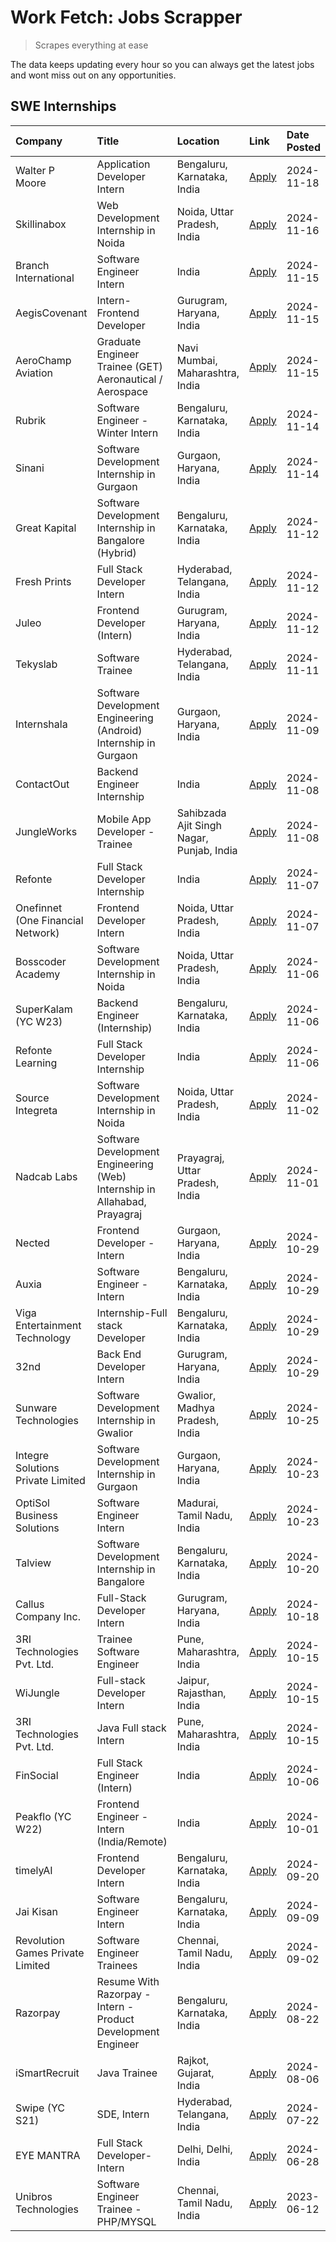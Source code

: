 # Work Fetch: Jobs Scrapper
> Scrapes everything at ease

The data keeps updating every hour so you can always get the latest jobs and wont miss out on any opportunities.

## SWE Internships
<!--START_SECTION:workfetch-->
| Company                           | Title                                                                     | Location                                  | Link                                                                                                                                                                                                                                          | Date Posted   |
|:----------------------------------|:--------------------------------------------------------------------------|:------------------------------------------|:----------------------------------------------------------------------------------------------------------------------------------------------------------------------------------------------------------------------------------------------|:--------------|
| Walter P Moore                    | Application Developer Intern                                              | Bengaluru, Karnataka, India               | [Apply](https://in.linkedin.com/jobs/view/application-developer-intern-at-walter-p-moore-4077126811?position=60&pageNum=0&refId=lZ08ue5u2BF%2FVNQiHe8JjA%3D%3D&trackingId=QOCsdeL5JmWmbWjqbM0YeQ%3D%3D)                                       | 2024-11-18    |
| Skillinabox                       | Web Development Internship in Noida                                       | Noida, Uttar Pradesh, India               | [Apply](https://in.linkedin.com/jobs/view/web-development-internship-in-noida-at-skillinabox-4077783016?position=35&pageNum=0&refId=lZ08ue5u2BF%2FVNQiHe8JjA%3D%3D&trackingId=o1cm8p0AFVQ8rcBz%2BrWZUQ%3D%3D)                                 | 2024-11-16    |
| Branch International              | Software Engineer Intern                                                  | India                                     | [Apply](https://in.linkedin.com/jobs/view/software-engineer-intern-at-branch-international-4054425650?position=34&pageNum=0&refId=lZ08ue5u2BF%2FVNQiHe8JjA%3D%3D&trackingId=5uSSwlxLew05nZP%2BKdkwuw%3D%3D)                                   | 2024-11-15    |
| AegisCovenant                     | Intern- Frontend Developer                                                | Gurugram, Haryana, India                  | [Apply](https://in.linkedin.com/jobs/view/intern-frontend-developer-at-aegiscovenant-4077391475?position=39&pageNum=0&refId=lZ08ue5u2BF%2FVNQiHe8JjA%3D%3D&trackingId=3ZyzDFUKPwG1Zkm%2FaycCZg%3D%3D)                                         | 2024-11-15    |
| AeroChamp Aviation                | Graduate Engineer Trainee (GET) Aeronautical / Aerospace                  | Navi Mumbai, Maharashtra, India           | [Apply](https://in.linkedin.com/jobs/view/graduate-engineer-trainee-get-aeronautical-aerospace-at-aerochamp-aviation-4075807848?position=52&pageNum=0&refId=lZ08ue5u2BF%2FVNQiHe8JjA%3D%3D&trackingId=m5p0LaFhh7Np2ipFQofUtw%3D%3D)           | 2024-11-15    |
| Rubrik                            | Software Engineer - Winter Intern                                         | Bengaluru, Karnataka, India               | [Apply](https://in.linkedin.com/jobs/view/software-engineer-winter-intern-at-rubrik-4006567784?position=16&pageNum=0&refId=lZ08ue5u2BF%2FVNQiHe8JjA%3D%3D&trackingId=TtWwwpa5ooq3ultLrPSbHg%3D%3D)                                            | 2024-11-14    |
| Sinani                            | Software Development Internship in Gurgaon                                | Gurgaon, Haryana, India                   | [Apply](https://in.linkedin.com/jobs/view/software-development-internship-in-gurgaon-at-sinani-4075922787?position=19&pageNum=0&refId=lZ08ue5u2BF%2FVNQiHe8JjA%3D%3D&trackingId=12Ye8U7%2B9Pk63E6B%2FiSanA%3D%3D)                             | 2024-11-14    |
| Great Kapital                     | Software Development Internship in Bangalore (Hybrid)                     | Bengaluru, Karnataka, India               | [Apply](https://in.linkedin.com/jobs/view/software-development-internship-in-bangalore-hybrid-at-great-kapital-4074322094?position=21&pageNum=0&refId=lZ08ue5u2BF%2FVNQiHe8JjA%3D%3D&trackingId=MVgue81WpUA4KW2uMpqs4Q%3D%3D)                 | 2024-11-12    |
| Fresh Prints                      | Full Stack Developer Intern                                               | Hyderabad, Telangana, India               | [Apply](https://in.linkedin.com/jobs/view/full-stack-developer-intern-at-fresh-prints-4074759619?position=29&pageNum=0&refId=lZ08ue5u2BF%2FVNQiHe8JjA%3D%3D&trackingId=GQK8vf8mMab8osCLyo%2FnJQ%3D%3D)                                        | 2024-11-12    |
| Juleo                             | Frontend Developer (Intern)                                               | Gurugram, Haryana, India                  | [Apply](https://in.linkedin.com/jobs/view/frontend-developer-intern-at-juleo-4072443159?position=48&pageNum=0&refId=lZ08ue5u2BF%2FVNQiHe8JjA%3D%3D&trackingId=8SF9f9DNT6kyS7VFAbdGvQ%3D%3D)                                                   | 2024-11-12    |
| Tekyslab                          | Software Trainee                                                          | Hyderabad, Telangana, India               | [Apply](https://in.linkedin.com/jobs/view/software-trainee-at-tekyslab-4074128169?position=54&pageNum=0&refId=lZ08ue5u2BF%2FVNQiHe8JjA%3D%3D&trackingId=tZRba1%2Bvbg%2Fibb1ZETbkRQ%3D%3D)                                                     | 2024-11-11    |
| Internshala                       | Software Development Engineering (Android) Internship in Gurgaon          | Gurgaon, Haryana, India                   | [Apply](https://in.linkedin.com/jobs/view/software-development-engineering-android-internship-in-gurgaon-at-internshala-4072320460?position=10&pageNum=0&refId=lZ08ue5u2BF%2FVNQiHe8JjA%3D%3D&trackingId=uy4%2FAk3yiAkvB8w%2Fb15SWg%3D%3D)    | 2024-11-09    |
| ContactOut                        | Backend Engineer Internship                                               | India                                     | [Apply](https://in.linkedin.com/jobs/view/backend-engineer-internship-at-contactout-4072113426?position=41&pageNum=0&refId=lZ08ue5u2BF%2FVNQiHe8JjA%3D%3D&trackingId=Q%2BpsxS0RH1V3jl6LPJ%2BYzw%3D%3D)                                        | 2024-11-08    |
| JungleWorks                       | Mobile App Developer - Trainee                                            | Sahibzada Ajit Singh Nagar, Punjab, India | [Apply](https://in.linkedin.com/jobs/view/mobile-app-developer-trainee-at-jungleworks-4069768065?position=51&pageNum=0&refId=lZ08ue5u2BF%2FVNQiHe8JjA%3D%3D&trackingId=iYC7BbPb1tMaSHo6KlsKrw%3D%3D)                                          | 2024-11-08    |
| Refonte                           | Full Stack Developer Internship                                           | India                                     | [Apply](https://in.linkedin.com/jobs/view/full-stack-developer-internship-at-refonte-4071576773?position=37&pageNum=0&refId=lZ08ue5u2BF%2FVNQiHe8JjA%3D%3D&trackingId=cy2XkL2RzqpFd0dmfvJF6w%3D%3D)                                           | 2024-11-07    |
| Onefinnet (One Financial Network) | Frontend Developer Intern                                                 | Noida, Uttar Pradesh, India               | [Apply](https://in.linkedin.com/jobs/view/frontend-developer-intern-at-onefinnet-one-financial-network-4067260672?position=50&pageNum=0&refId=lZ08ue5u2BF%2FVNQiHe8JjA%3D%3D&trackingId=cvhN6xQPMsXHQt6ndZVpEw%3D%3D)                         | 2024-11-07    |
| Bosscoder Academy                 | Software Development Internship in Noida                                  | Noida, Uttar Pradesh, India               | [Apply](https://in.linkedin.com/jobs/view/software-development-internship-in-noida-at-bosscoder-academy-4070090866?position=14&pageNum=0&refId=lZ08ue5u2BF%2FVNQiHe8JjA%3D%3D&trackingId=BKW5%2BBUxNVw7i261DmhkZQ%3D%3D)                      | 2024-11-06    |
| SuperKalam (YC W23)               | Backend Engineer (Internship)                                             | Bengaluru, Karnataka, India               | [Apply](https://in.linkedin.com/jobs/view/backend-engineer-internship-at-superkalam-yc-w23-4069134451?position=24&pageNum=0&refId=lZ08ue5u2BF%2FVNQiHe8JjA%3D%3D&trackingId=ZhsIQ9tjCank25kyNUiV%2Fg%3D%3D)                                   | 2024-11-06    |
| Refonte Learning                  | Full Stack Developer Internship                                           | India                                     | [Apply](https://in.linkedin.com/jobs/view/full-stack-developer-internship-at-refonte-learning-4070516081?position=36&pageNum=0&refId=lZ08ue5u2BF%2FVNQiHe8JjA%3D%3D&trackingId=vYN94eVOSOMic4VrD%2BOlow%3D%3D)                                | 2024-11-06    |
| Source Integreta                  | Software Development Internship in Noida                                  | Noida, Uttar Pradesh, India               | [Apply](https://in.linkedin.com/jobs/view/software-development-internship-in-noida-at-source-integreta-4066120527?position=13&pageNum=0&refId=lZ08ue5u2BF%2FVNQiHe8JjA%3D%3D&trackingId=4eThkZ5TvxYBhzbV30y8hA%3D%3D)                         | 2024-11-02    |
| Nadcab Labs                       | Software Development Engineering (Web) Internship in Allahabad, Prayagraj | Prayagraj, Uttar Pradesh, India           | [Apply](https://in.linkedin.com/jobs/view/software-development-engineering-web-internship-in-allahabad-prayagraj-at-nadcab-labs-4064940107?position=2&pageNum=0&refId=lZ08ue5u2BF%2FVNQiHe8JjA%3D%3D&trackingId=Nke81VqVtWAe0CBsUbcfmQ%3D%3D) | 2024-11-01    |
| Nected                            | Frontend Developer - Intern                                               | Gurgaon, Haryana, India                   | [Apply](https://in.linkedin.com/jobs/view/frontend-developer-intern-at-nected-4060911002?position=7&pageNum=0&refId=lZ08ue5u2BF%2FVNQiHe8JjA%3D%3D&trackingId=uzo3tA4ZZWi4f0k%2FBJiamg%3D%3D)                                                 | 2024-10-29    |
| Auxia                             | Software Engineer - Intern                                                | Bengaluru, Karnataka, India               | [Apply](https://in.linkedin.com/jobs/view/software-engineer-intern-at-auxia-4060904544?position=20&pageNum=0&refId=lZ08ue5u2BF%2FVNQiHe8JjA%3D%3D&trackingId=aZTLP%2BpbaeKTyPMVDWtvcQ%3D%3D)                                                  | 2024-10-29    |
| Viga Entertainment Technology     | Internship-Full stack Developer                                           | Bengaluru, Karnataka, India               | [Apply](https://in.linkedin.com/jobs/view/internship-full-stack-developer-at-viga-entertainment-technology-4061962911?position=26&pageNum=0&refId=lZ08ue5u2BF%2FVNQiHe8JjA%3D%3D&trackingId=WnxZb0XkMojngxQk4ci4Nw%3D%3D)                     | 2024-10-29    |
| 32nd                              | Back End Developer Intern                                                 | Gurugram, Haryana, India                  | [Apply](https://in.linkedin.com/jobs/view/back-end-developer-intern-at-32nd-4062280105?position=33&pageNum=0&refId=lZ08ue5u2BF%2FVNQiHe8JjA%3D%3D&trackingId=vb8%2B8F3%2BhLwHCYM5qurPjA%3D%3D)                                                | 2024-10-29    |
| Sunware Technologies              | Software Development Internship in Gwalior                                | Gwalior, Madhya Pradesh, India            | [Apply](https://in.linkedin.com/jobs/view/software-development-internship-in-gwalior-at-sunware-technologies-4059018500?position=15&pageNum=0&refId=lZ08ue5u2BF%2FVNQiHe8JjA%3D%3D&trackingId=ujTFuSGZRQ%2BHAkmy1hA4Wg%3D%3D)                 | 2024-10-25    |
| Integre Solutions Private Limited | Software Development Internship in Gurgaon                                | Gurgaon, Haryana, India                   | [Apply](https://in.linkedin.com/jobs/view/software-development-internship-in-gurgaon-at-integre-solutions-private-limited-4056951853?position=9&pageNum=0&refId=lZ08ue5u2BF%2FVNQiHe8JjA%3D%3D&trackingId=a3A5e4qkkAPmzs3WaRLlkg%3D%3D)       | 2024-10-23    |
| OptiSol Business Solutions        | Software Engineer Intern                                                  | Madurai, Tamil Nadu, India                | [Apply](https://in.linkedin.com/jobs/view/software-engineer-intern-at-optisol-business-solutions-4056744789?position=57&pageNum=0&refId=lZ08ue5u2BF%2FVNQiHe8JjA%3D%3D&trackingId=1DM%2Bkm6oKyWopZM7ziMJMw%3D%3D)                             | 2024-10-23    |
| Talview                           | Software Development Internship in Bangalore                              | Bengaluru, Karnataka, India               | [Apply](https://in.linkedin.com/jobs/view/software-development-internship-in-bangalore-at-talview-4055420944?position=4&pageNum=0&refId=lZ08ue5u2BF%2FVNQiHe8JjA%3D%3D&trackingId=cCFupSbj5r%2F%2FyT3NtVnF1w%3D%3D)                           | 2024-10-20    |
| Callus Company Inc.               | Full-Stack Developer Intern                                               | Gurugram, Haryana, India                  | [Apply](https://in.linkedin.com/jobs/view/full-stack-developer-intern-at-callus-company-inc-4052948592?position=25&pageNum=0&refId=lZ08ue5u2BF%2FVNQiHe8JjA%3D%3D&trackingId=MSXUu7AVQGQhIcl8G2V0Sw%3D%3D)                                    | 2024-10-18    |
| 3RI Technologies Pvt. Ltd.        | Trainee Software Engineer                                                 | Pune, Maharashtra, India                  | [Apply](https://in.linkedin.com/jobs/view/trainee-software-engineer-at-3ri-technologies-pvt-ltd-4048233384?position=38&pageNum=0&refId=lZ08ue5u2BF%2FVNQiHe8JjA%3D%3D&trackingId=YOpGfVKCnTAla3nrTwlGiQ%3D%3D)                                | 2024-10-15    |
| WiJungle                          | Full-stack Developer Intern                                               | Jaipur, Rajasthan, India                  | [Apply](https://in.linkedin.com/jobs/view/full-stack-developer-intern-at-wijungle-4048227759?position=43&pageNum=0&refId=lZ08ue5u2BF%2FVNQiHe8JjA%3D%3D&trackingId=Boib9cPL5TJ1W1At%2BVEmlw%3D%3D)                                            | 2024-10-15    |
| 3RI Technologies Pvt. Ltd.        | Java Full stack Intern                                                    | Pune, Maharashtra, India                  | [Apply](https://in.linkedin.com/jobs/view/java-full-stack-intern-at-3ri-technologies-pvt-ltd-4048232417?position=59&pageNum=0&refId=lZ08ue5u2BF%2FVNQiHe8JjA%3D%3D&trackingId=ISqkThqZ0ns14S3tILMp%2Bg%3D%3D)                                 | 2024-10-15    |
| FinSocial                         | Full Stack Engineer (Intern)                                              | India                                     | [Apply](https://in.linkedin.com/jobs/view/full-stack-engineer-intern-at-finsocial-4041564486?position=56&pageNum=0&refId=lZ08ue5u2BF%2FVNQiHe8JjA%3D%3D&trackingId=nLLgWZlcOYlgJUTM7EpRIg%3D%3D)                                              | 2024-10-06    |
| Peakflo (YC W22)                  | Frontend Engineer - Intern (India/Remote)                                 | India                                     | [Apply](https://in.linkedin.com/jobs/view/frontend-engineer-intern-india-remote-at-peakflo-yc-w22-4037729755?position=8&pageNum=0&refId=lZ08ue5u2BF%2FVNQiHe8JjA%3D%3D&trackingId=LF60KWdSvp5pjZo8UWcMGQ%3D%3D)                               | 2024-10-01    |
| timelyAI                          | Frontend Developer Intern                                                 | Bengaluru, Karnataka, India               | [Apply](https://in.linkedin.com/jobs/view/frontend-developer-intern-at-timelyai-4030925040?position=11&pageNum=0&refId=lZ08ue5u2BF%2FVNQiHe8JjA%3D%3D&trackingId=%2FStSgeHF3Lti94Fb3OOG7Q%3D%3D)                                              | 2024-09-20    |
| Jai Kisan                         | Software Engineer Intern                                                  | Bengaluru, Karnataka, India               | [Apply](https://in.linkedin.com/jobs/view/software-engineer-intern-at-jai-kisan-4024075360?position=28&pageNum=0&refId=lZ08ue5u2BF%2FVNQiHe8JjA%3D%3D&trackingId=gUVKr4nQX6bt4fRsQut1Mw%3D%3D)                                                | 2024-09-09    |
| Revolution Games Private Limited  | Software Engineer Trainees                                                | Chennai, Tamil Nadu, India                | [Apply](https://in.linkedin.com/jobs/view/software-engineer-trainees-at-revolution-games-private-limited-4015912927?position=27&pageNum=0&refId=lZ08ue5u2BF%2FVNQiHe8JjA%3D%3D&trackingId=8ylBoIzKqN4mXILbI%2BKhtg%3D%3D)                     | 2024-09-02    |
| Razorpay                          | Resume With Razorpay - Intern - Product Development Engineer              | Bengaluru, Karnataka, India               | [Apply](https://in.linkedin.com/jobs/view/resume-with-razorpay-intern-product-development-engineer-at-razorpay-4007395641?position=3&pageNum=0&refId=lZ08ue5u2BF%2FVNQiHe8JjA%3D%3D&trackingId=oKv6uqsGtBqkwmJvAnsEWA%3D%3D)                  | 2024-08-22    |
| iSmartRecruit                     | Java Trainee                                                              | Rajkot, Gujarat, India                    | [Apply](https://in.linkedin.com/jobs/view/java-trainee-at-ismartrecruit-3992301825?position=30&pageNum=0&refId=lZ08ue5u2BF%2FVNQiHe8JjA%3D%3D&trackingId=AikqutitSIRET3rsyrP5JA%3D%3D)                                                        | 2024-08-06    |
| Swipe (YC S21)                    | SDE, Intern                                                               | Hyderabad, Telangana, India               | [Apply](https://in.linkedin.com/jobs/view/sde-intern-at-swipe-yc-s21-3980368092?position=46&pageNum=0&refId=lZ08ue5u2BF%2FVNQiHe8JjA%3D%3D&trackingId=irmCnB18c9lP%2B0e%2FXJXWMA%3D%3D)                                                       | 2024-07-22    |
| EYE MANTRA                        | Full Stack Developer- Intern                                              | Delhi, Delhi, India                       | [Apply](https://in.linkedin.com/jobs/view/full-stack-developer-intern-at-eye-mantra-3960988037?position=45&pageNum=0&refId=lZ08ue5u2BF%2FVNQiHe8JjA%3D%3D&trackingId=7LjktudnDCOo8hIqJ2YuJA%3D%3D)                                            | 2024-06-28    |
| Unibros Technologies              | Software Engineer Trainee - PHP/MYSQL                                     | Chennai, Tamil Nadu, India                | [Apply](https://in.linkedin.com/jobs/view/software-engineer-trainee-php-mysql-at-unibros-technologies-3656599241?position=42&pageNum=0&refId=lZ08ue5u2BF%2FVNQiHe8JjA%3D%3D&trackingId=1%2B2r7WM8hr1Be7KFKXytPw%3D%3D)                        | 2023-06-12    |
<!--END_SECTION:workfetch-->
